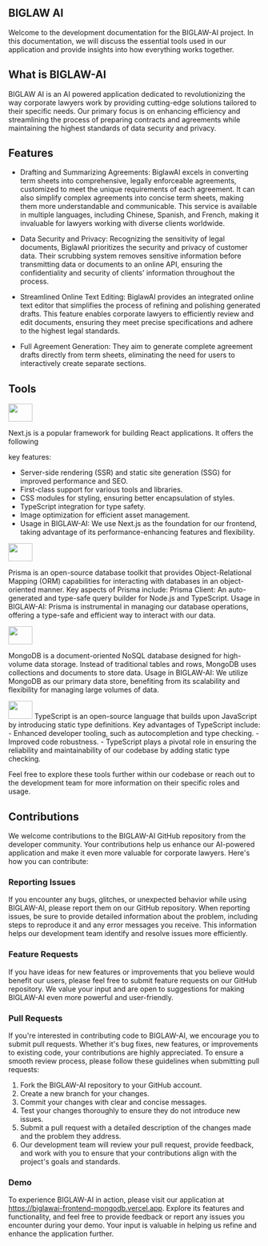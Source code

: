 ## BIGLAW AI

Welcome to the development documentation for the BIGLAW-AI project. In this documentation, we will discuss the essential tools used in our application and provide insights into how everything works together.

## What is BIGLAW-AI
BIGLAW AI is an AI powered application dedicated to revolutionizing the way corporate lawyers work by providing cutting-edge solutions tailored to their specific needs. Our primary focus is on enhancing efficiency and streamlining the process of preparing contracts and agreements while maintaining the highest standards of data security and privacy.

## Features
- Drafting and Summarizing Agreements: BiglawAI excels in converting term sheets into comprehensive, legally enforceable agreements, customized to meet the unique requirements of each agreement. It can also simplify complex agreements into concise term sheets, making them more understandable and communicable. This service is available in multiple languages, including Chinese, Spanish, and French, making it invaluable for lawyers working with diverse clients worldwide.
  
- Data Security and Privacy: Recognizing the sensitivity of legal documents, BiglawAI prioritizes the security and privacy of customer data. Their scrubbing system removes sensitive information before transmitting data or documents to an online API, ensuring the confidentiality and security of clients' information throughout the process.

- Streamlined Online Text Editing: BiglawAI provides an integrated online text editor that simplifies the process of refining and polishing generated drafts. This feature enables corporate lawyers to efficiently review and edit documents, ensuring they meet precise specifications and adhere to the highest legal standards.

- Full Agreement Generation: They aim to generate complete agreement drafts directly from term sheets, eliminating the need for users to interactively create separate sections.


## Tools

<img src="https://github.com/Abdulhamid97Mousa/biglawai_frontend_mongodb/assets/80536675/c7788dcb-1587-49e9-8fa3-3e612201edea" width="48" height="36">

Next.js is a popular framework for building React applications. It offers the following

key features:
- Server-side rendering (SSR) and static site generation (SSG) for improved performance and SEO.
- First-class support for various tools and libraries.
- CSS modules for styling, ensuring better encapsulation of styles.
- TypeScript integration for type safety.
- Image optimization for efficient asset management.
- Usage in BIGLAW-AI: We use Next.js as the foundation for our frontend, taking advantage of its performance-enhancing features and flexibility.

<img src="https://github.com/Abdulhamid97Mousa/biglawai_frontend_mongodb/assets/80536675/d49e9ccc-f3b2-43b4-9afa-cdc1d1be8e96" width="48" height="36">

Prisma is an open-source database toolkit that provides Object-Relational Mapping (ORM) capabilities for interacting with databases in an object-oriented manner. Key aspects of Prisma include:
Prisma Client: An auto-generated and type-safe query builder for Node.js and TypeScript.
Usage in BIGLAW-AI: Prisma is instrumental in managing our database operations, offering a type-safe and efficient way to interact with our data.

<img src="https://github.com/Abdulhamid97Mousa/biglawai_frontend_mongodb/assets/80536675/01c55ec9-95c8-44e0-8d51-1d7461a19e2d" width="48" height="36">

MongoDB is a document-oriented NoSQL database designed for high-volume data storage. Instead of traditional tables and rows, MongoDB uses collections and documents to store data.
Usage in BIGLAW-AI: We utilize MongoDB as our primary data store, benefiting from its scalability and flexibility for managing large volumes of data.

<img src="https://github.com/Abdulhamid97Mousa/biglawai_frontend_mongodb/assets/80536675/b255bb0a-17fd-4346-9b19-d004a2d7abb4" width="48" height="36">
TypeScript is an open-source language that builds upon JavaScript by introducing static type definitions. Key advantages of TypeScript include:
- Enhanced developer tooling, such as autocompletion and type checking.
- Improved code robustness.
- TypeScript plays a pivotal role in ensuring the reliability and maintainability of our codebase by adding static type checking.

Feel free to explore these tools further within our codebase or reach out to the development team for more information on their specific roles and usage.

## Contributions
We welcome contributions to the BIGLAW-AI GitHub repository from the developer community. Your contributions help us enhance our AI-powered application and make it even more valuable for corporate lawyers. Here's how you can contribute:

### Reporting Issues
If you encounter any bugs, glitches, or unexpected behavior while using BIGLAW-AI, please report them on our GitHub repository. When reporting issues, be sure to provide detailed information about the problem, including steps to reproduce it and any error messages you receive. This information helps our development team identify and resolve issues more efficiently.

### Feature Requests
If you have ideas for new features or improvements that you believe would benefit our users, please feel free to submit feature requests on our GitHub repository. We value your input and are open to suggestions for making BIGLAW-AI even more powerful and user-friendly.

### Pull Requests
If you're interested in contributing code to BIGLAW-AI, we encourage you to submit pull requests. Whether it's bug fixes, new features, or improvements to existing code, your contributions are highly appreciated. To ensure a smooth review process, please follow these guidelines when submitting pull requests:

1. Fork the BIGLAW-AI repository to your GitHub account.
2. Create a new branch for your changes.
3. Commit your changes with clear and concise messages.
4. Test your changes thoroughly to ensure they do not introduce new issues.
5. Submit a pull request with a detailed description of the changes made and the problem they address.
6. Our development team will review your pull request, provide feedback, and work with you to ensure that your contributions align with the project's goals and standards.

### Demo
To experience BIGLAW-AI in action, please visit our application at https://biglawai-frontend-mongodb.vercel.app. Explore its features and functionality, and feel free to provide feedback or report any issues you encounter during your demo. Your input is valuable in helping us refine and enhance the application further.


